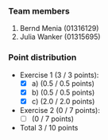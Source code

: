 ### Team members
1. Bernd Menia  (01316129)
2. Julia Wanker (01315695) 

### Point distribution
- Exercise 1 (3 / 3 points):
  - [x] a) (0.5 / 0.5 points)
  - [x] b) (0.5 / 0.5 points)
  - [x] c) (2.0 / 2.0 points)
  
- Exercise 2 (0 / 7 points): 
  - [ ] (0 / 7 points)
 
- Total 3 / 10 points